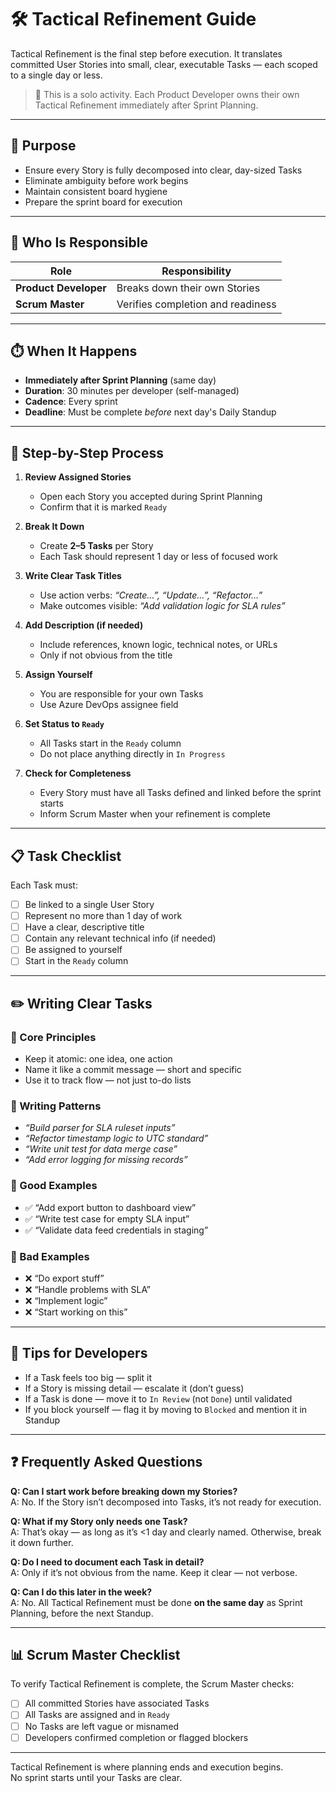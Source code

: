 # 🛠️ Tactical Refinement Guide

Tactical Refinement is the final step before execution. It translates committed User Stories into small, clear, executable Tasks — each scoped to a single day or less.

> 📌 This is a solo activity. Each Product Developer owns their own Tactical Refinement immediately after Sprint Planning.

---

## 🎯 Purpose

- Ensure every Story is fully decomposed into clear, day-sized Tasks
- Eliminate ambiguity before work begins
- Maintain consistent board hygiene
- Prepare the sprint board for execution

---

## 👤 Who Is Responsible

| Role                  | Responsibility                    |
| --------------------- | --------------------------------- |
| **Product Developer** | Breaks down their own Stories     |
| **Scrum Master**      | Verifies completion and readiness |

---

## ⏱️ When It Happens

- **Immediately after Sprint Planning** (same day)
- **Duration**: 30 minutes per developer (self-managed)
- **Cadence**: Every sprint
- **Deadline**: Must be complete _before_ next day's Daily Standup

---

## 🔁 Step-by-Step Process

1. **Review Assigned Stories**

   - Open each Story you accepted during Sprint Planning
   - Confirm that it is marked `Ready`

2. **Break It Down**

   - Create **2–5 Tasks** per Story
   - Each Task should represent 1 day or less of focused work

3. **Write Clear Task Titles**

   - Use action verbs: _“Create…”, “Update…”, “Refactor…”_
   - Make outcomes visible: _“Add validation logic for SLA rules”_

4. **Add Description (if needed)**

   - Include references, known logic, technical notes, or URLs
   - Only if not obvious from the title

5. **Assign Yourself**

   - You are responsible for your own Tasks
   - Use Azure DevOps assignee field

6. **Set Status to `Ready`**

   - All Tasks start in the `Ready` column
   - Do not place anything directly in `In Progress`

7. **Check for Completeness**
   - Every Story must have all Tasks defined and linked before the sprint starts
   - Inform Scrum Master when your refinement is complete

---

## 📋 Task Checklist

Each Task must:

- [ ] Be linked to a single User Story
- [ ] Represent no more than 1 day of work
- [ ] Have a clear, descriptive title
- [ ] Contain any relevant technical info (if needed)
- [ ] Be assigned to yourself
- [ ] Start in the `Ready` column

---

## ✏️ Writing Clear Tasks

### 🔹 Core Principles

- Keep it atomic: one idea, one action
- Name it like a commit message — short and specific
- Use it to track flow — not just to-do lists

### 🔹 Writing Patterns

- _“Build parser for SLA ruleset inputs”_
- _“Refactor timestamp logic to UTC standard”_
- _“Write unit test for data merge case”_
- _“Add error logging for missing records”_

### 🔹 Good Examples

- ✅ “Add export button to dashboard view”
- ✅ “Write test case for empty SLA input”
- ✅ “Validate data feed credentials in staging”

### 🔹 Bad Examples

- ❌ “Do export stuff”
- ❌ “Handle problems with SLA”
- ❌ “Implement logic”
- ❌ “Start working on this”

---

## 🧠 Tips for Developers

- If a Task feels too big — split it
- If a Story is missing detail — escalate it (don’t guess)
- If a Task is done — move it to `In Review` (not `Done`) until validated
- If you block yourself — flag it by moving to `Blocked` and mention it in Standup

---

## ❓ Frequently Asked Questions

**Q: Can I start work before breaking down my Stories?**  
A: No. If the Story isn’t decomposed into Tasks, it’s not ready for execution.

**Q: What if my Story only needs one Task?**  
A: That’s okay — as long as it’s <1 day and clearly named. Otherwise, break it down further.

**Q: Do I need to document each Task in detail?**  
A: Only if it’s not obvious from the name. Keep it clear — not verbose.

**Q: Can I do this later in the week?**  
A: No. All Tactical Refinement must be done **on the same day** as Sprint Planning, before the next Standup.

---

## 📊 Scrum Master Checklist

To verify Tactical Refinement is complete, the Scrum Master checks:

- [ ] All committed Stories have associated Tasks
- [ ] All Tasks are assigned and in `Ready`
- [ ] No Tasks are left vague or misnamed
- [ ] Developers confirmed completion or flagged blockers

---

Tactical Refinement is where planning ends and execution begins.  
No sprint starts until your Tasks are clear.
